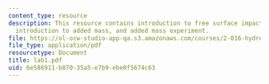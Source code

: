 ```yaml
---
content_type: resource
description: This resource contains introduction to free surface impact, write up,
  introduction to added mass, and added mass experiment.
file: https://ol-ocw-studio-app-qa.s3.amazonaws.com/courses/2-016-hydrodynamics-13-012-fall-2005/6e586911b87035a5e7b9ebe0f5674c63_lab1.pdf
file_type: application/pdf
resourcetype: Document
title: lab1.pdf
uid: 6e586911-b870-35a5-e7b9-ebe0f5674c63
---
```

